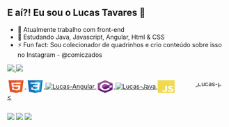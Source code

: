 ## E aí?! Eu sou o Lucas Tavares 👋

- 🔭 Atualmente trabalho com front-end
- 🌱 Estudando Java, Javascript, Angular, Html & CSS
- ⚡ Fun fact: Sou colecionador de quadrinhos e crio conteúdo sobre isso no Instagram - @comiczados

<div>
  <a href="https://github.com/LucasTavares3">
  <img height="180em" src="https://github-readme-stats.vercel.app/api?username=LucasTavares3&show_icons=true&theme=dracula&include_all_commits=true&count_private=true"/>
  <img height="180em" src="https://github-readme-stats.vercel.app/api/top-langs/?username=LucasLima73&layout=compact&langs_count=7&theme=dracula"/>
</div>
  
<div style="display: inline_block"><br>
  <img align="center" alt="Lucas-HTML" height="30" width="40" src="https://raw.githubusercontent.com/devicons/devicon/master/icons/html5/html5-original.svg">
  <img align="center" alt="Lucas-CSS" height="30" width="40" src="https://raw.githubusercontent.com/devicons/devicon/master/icons/css3/css3-original.svg">
  <img align="center" alt="Lucas-Angular" height="30" width="40" src="https://cdn.jsdelivr.net/gh/devicons/devicon/icons/angularjs/angularjs-original.svg">
  <img align="center" alt="Lucas-Csharp" height="30" width="40" src="https://raw.githubusercontent.com/devicons/devicon/master/icons/csharp/csharp-original.svg">
  <img align="center" alt="Lucas-Java" height="30" width="40" src="https://cdn.jsdelivr.net/gh/devicons/devicon/icons/java/java-original.svg">
  <img align="center" alt="Lucas-Js" height="30" width="40" src="https://raw.githubusercontent.com/devicons/devicon/master/icons/javascript/javascript-plain.svg">
  <img align="right" alt="Lucas-pic" height="150" style="border-radius:50px;" src="https://camo.githubusercontent.com/310c6e5fc141648703468cc1f0846b538de9d0881a1bdc3bae4aba6e24569bb1/68747470733a2f2f6d656469612e74656e6f722e636f6d2f4e6e67535f55307259416b41414141432f6261746d616e2e676966">
</div><

  ##
 
<div> 
  <a href="https://www.instagram.com/tavaraozao/" target="_blank"><img src="https://img.shields.io/badge/-Instagram-%23E4405F?style=for-the-badge&logo=instagram&logoColor=white" target="_blank"></a>
  <a href = "mailto:lucas3tavares3@gmail.com"><img src="https://img.shields.io/badge/-Gmail-%23333?style=for-the-badge&logo=gmail&logoColor=white" target="_blank"></a>
  <a href="https://www.linkedin.com/in/lucastavares3/" target="_blank"><img src="https://img.shields.io/badge/-LinkedIn-%230077B5?style=for-the-badge&logo=linkedin&logoColor=white" target="_blank"></a> 
</div>

